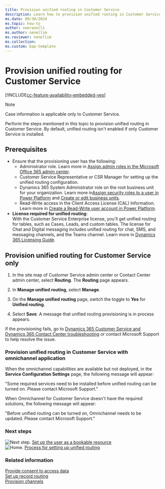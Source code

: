 ```yaml
---
title: Provision unified routing in Customer Service
description: Learn how to provision unified routing in Customer Service.
ms.date: 09/30/2024
ms.topic: how-to
author: neeranelli
ms.author: nenellim
ms.reviewer: nenellim
ms.collection:
ms.custom: bap-template
---
```


# Provision unified routing for Customer Service

[!INCLUDE[cc-feature-availability-embedded-yes](../../includes/cc-feature-availability-embedded-yes.md)]

> [!NOTE]
> Case information is applicable only to Customer Service.

Perform the steps mentioned in this topic to provision unified routing in Customer Service. By default, unified routing isn't enabled if only Customer Service is installed.

## Prerequisites

- Ensure that the provisioning user has the following:
  - Administrator role. Learn more in [Assign admin roles in the Microsoft Office 365 admin center](/microsoft-365/admin/add-users/assign-admin-roles).
  - Customer Service Representative or CSR Manager for setting up the unified routing configuration.
  - Dynamics 365 System Administrator role on the root business unit for your organization. Learn more in[Assign security roles to a user in Power Platform](/power-platform/admin/assign-security-roles) and [Create or edit business units](/power-platform/admin/create-edit-business-units).
  - Read-Write access in the Client Access License (CAL) Information. Learn more in [Create a Read-Write user account in Power Platform](/power-platform/admin/create-users#create-a-read-write-user-account).
- **License required for unified routing**:  
With the Customer Service Enterprise license, you'll get unified routing for tables, such as Cases, Leads, and custom tables. The license for Chat and Digital messaging includes unified routing for chat, SMS, and messaging channels, and the Teams channel. Learn more in [Dynamics 365 Licensing Guide](https://go.microsoft.com/fwlink/?LinkId=866544).

## Provision unified routing for Customer Service only

1. In the site map of Customer Service admin center or Contact Center admin center, select **Routing**. The **Routing** page appears.
   
1. In **Manage unified routing**, select **Manage**.

1. On the **Manage unified routing** page, switch the toggle to **Yes** for **Unified routing**.

1. Select **Save**. A message that unified routing provisioning is in process appears.

If the provisioning fails, go to [Dynamics 365 Customer Service and Dynamics 365 Contact Center troubleshooting](/troubleshoot/dynamics-365/customer-service/welcome-customer-service) or contact Microsoft Support to help resolve the issue.

### Provision unified routing in Customer Service with omnichannel application

When the omnichannel capabilities are available but not deployed, in the **Service Configuration Settings** page, the following message will appear:

  "Some required services need to be installed before unified routing can be turned on. Please contact Microsoft Support."

When Omnichannel for Customer Service doesn't have the required solutions, the following message will appear:

  "Before unified routing can be turned on, Omnichannel needs to be updated. Please contact Microsoft Support."


### Next steps

![Next step.](../media/right-arrow.png) [Set up the user as a bookable resource](users-user-profiles.md)  
![Home.](../media/home-button.png) [Process for setting up unified routing](set-up-routing-process.md)  

### Related information

[Provide consent to access data](../implement/data-access-consent.md)  
[Set up record routing](set-up-record-routing.md)  
[Provision channels](/dynamics365/contact-center/implement/provision-channels#set-up-channels)  
